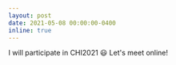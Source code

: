 ```yaml
---
layout: post
date: 2021-05-08 00:00:00-0400
inline: true
---
```


I will participate in CHI2021 😃 Let's meet online!
